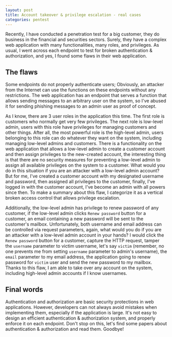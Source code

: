 ```yaml
---
layout: post
title: Account takeover & privilege escalation - real cases
categories: pentest
---
```

Recently, I have conducted a penetration test for a big customer, they do business in the financial and securities sectors. Surely, they have a complex web application with many functionalities, many roles, and privileges. As usual, I went across each endpoint to test for broken authentication & authorization, and yes, I found some flaws in their web application.

## The flaws

Some endpoints do not properly authenticate users; Obviously, an attacker from the Internet can use the functions on these endpoints without any restrictions. The web application has an endpoint that serves a function that allows sending messages to an arbitrary user on the system, so I've abused it for sending phishing messages to an admin user as proof of concept.

As I know, there are 3 user roles in the application this time. The first role is customers who normally get very few privileges. The next role is low-level admin, users with this role have privileges for managing customers and other things. After all, the most powerful role is the high-level admin, users belonging to this role can do whatever they want on the system, including managing low-level admins and customers. There is a functionality on the web application that allows a low-level admin to create a customer account and then assign privileges to the new-created account, the interesting thing is that there are no security measures for preventing a low-level admin to assign all available privileges on the system to a customer. What would you do in this situation if you are an attacker with a low-level admin account? But for me, I've created a customer account with my designated username and password, then assigned all privileges to the customer, finally, I've logged in with the customer account, I've become an admin with all powers since then. To make a summary about this flaw, I categorize it as a vertical broken access control that allows privilege escalation.

Additionally, the low-level admin has privilege to renew password of any customer, if the low-level admin clicks `Renew password` button for a customer, an email containing a new password will be sent to the customer's mailbox. Unfortunately, both username and email address can be controlled via request parameters, again, what would you do if you are an attacker with a low-level admin account in your hands? I would click the `Renew password` button for a customer, capture the HTTP request, tamper the `username` parameter to victim username, let's say `victim` (remember, no one prevents me from setting `username` parameter to admin's username), the `email` parameter to my email address, the application going to renew password for `victim` user and send the new password to my mailbox. Thanks to this flaw, I am able to take over any account on the system, including high-level admin accounts if I know usernames.

## Final words

Authentication and authorization are basic security protections in web applications. However, developers can not always avoid mistakes when implementing them, especially if the application is large. It's not easy to design an efficient authentication & authorization system, and properly enforce it on each endpoint. Don't stop on this, let's find some papers about authentication & authorization and read them. Goodbye!
